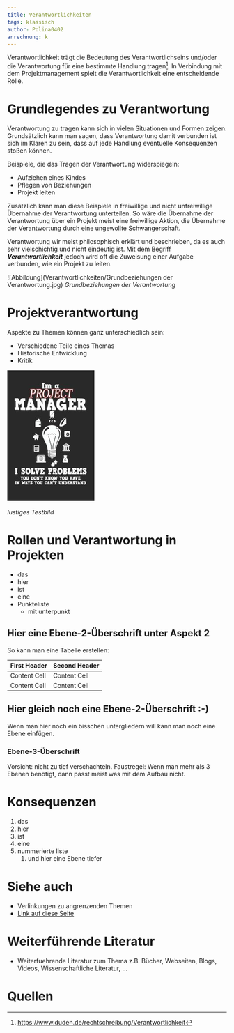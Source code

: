 ```yaml
---
title: Verantwortlichkeiten
tags: klassisch
author: Polina0402
anrechnung: k
---
```


Verantwortlichkeit trägt die Bedeutung des Verantwortlichseins und/oder die Verantwortung für eine bestimmte Handlung tragen[^1].
In Verbindung mit dem Projektmanagement spielt die Verantwortlichkeit eine entscheidende Rolle.

# Grundlegendes zu Verantwortung

Verantwortung zu tragen kann sich in vielen Situationen und Formen zeigen. Grundsätzlich kann man sagen, dass Verantwortung damit verbunden ist sich im Klaren zu sein, dass auf jede Handlung eventuelle Konsequenzen stoßen können.

Beispiele, die das Tragen der Verantwortung widerspiegeln:
 * Aufziehen eines Kindes
 * Pflegen von Beziehungen
 * Projekt leiten

Zusätzlich kann man diese Beispiele in freiwillige und nicht unfreiwillige Übernahme der Verantwortung unterteilen. So wäre die Übernahme der Verantwortung über ein Projekt meist eine freiwillige Aktion, die Übernahme der Verantwortung durch eine ungewollte Schwangerschaft.

Verantwortung wir meist philosophisch erklärt und beschrieben, da es auch sehr vielschichtig und nicht eindeutig ist. Mit dem Begriff ***Verantwortlichkeit*** jedoch wird oft die Zuweisung einer Aufgabe verbunden, wie ein Projekt zu leiten.

![Abbildung](Verantwortlichkeiten/Grundbeziehungen der Verantwortung.jpg)
*Grundbeziehungen der Verantwortung*

# Projektverantwortung

Aspekte zu Themen können ganz unterschiedlich sein:

* Verschiedene Teile eines Themas 
* Historische Entwicklung
* Kritik 

![Beispielabbildung](Verantwortlichkeiten/test-file.jpg)

*lustiges Testbild*

# Rollen und Verantwortung in Projekten

* das
* hier 
* ist
* eine 
* Punkteliste
  - mit unterpunkt

## Hier eine Ebene-2-Überschrift unter Aspekt 2

So kann man eine Tabelle erstellen:

| First Header  | Second Header |
| ------------- | ------------- |
| Content Cell  | Content Cell  |
| Content Cell  | Content Cell  |

## Hier gleich noch eine Ebene-2-Überschrift :-)

Wenn man hier noch ein bisschen untergliedern will kann man noch eine Ebene einfügen.

### Ebene-3-Überschrift

Vorsicht: nicht zu tief verschachteln. Faustregel: Wenn man mehr als 3 
Ebenen benötigt, dann passt meist was mit dem Aufbau nicht.

# Konsequenzen

1. das
2. hier 
4. ist 
4. eine
7. nummerierte liste
   1. und hier eine Ebene tiefer


# Siehe auch

* Verlinkungen zu angrenzenden Themen
* [Link auf diese Seite](Verantwortlichkeiten.md)

# Weiterführende Literatur

* Weiterfuehrende Literatur zum Thema z.B. Bücher, Webseiten, Blogs, Videos, Wissenschaftliche Literatur, ...

# Quellen

[^1]: https://www.duden.de/rechtschreibung/Verantwortlichkeit
[^2]: [A Guide to the Project Management Body of Knowledge (PMBOK® Guide)](https://www.pmi.org/pmbok-guide-standards/foundational/PMBOK)
[^3]: [Basic Formatting Syntax for GitHub flavored Markdown](https://docs.github.com/en/github/writing-on-github/getting-started-with-writing-and-formatting-on-github/basic-writing-and-formatting-syntax)
[^4]: [Advanced Formatting Syntax for GitHub flavored Markdown](https://docs.github.com/en/github/writing-on-github/working-with-advanced-formatting/organizing-information-with-tables)

